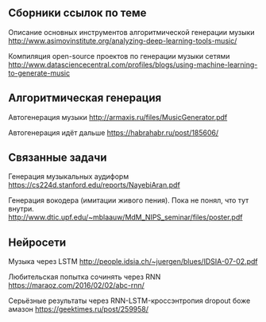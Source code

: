 ## Сборники ссылок по теме

Описание основных инструментов алгоритмической генерации музыки
http://www.asimovinstitute.org/analyzing-deep-learning-tools-music/

Компиляция open-source проектов по генерации музыки сетями
http://www.datasciencecentral.com/profiles/blogs/using-machine-learning-to-generate-music

## Алгоритмическая генерация

Автогенерация музыки
http://armaxis.ru/files/MusicGenerator.pdf

Автогенерация идёт дальше
https://habrahabr.ru/post/185606/

## Связанные задачи

Генерация музыкальных аудиформ
https://cs224d.stanford.edu/reports/NayebiAran.pdf

Генерация вокодера (имитации живого пения). Пока не понял, что тут внутри.
http://www.dtic.upf.edu/~mblaauw/MdM_NIPS_seminar/files/poster.pdf

## Нейросети

Музыка через LSTM
http://people.idsia.ch/~juergen/blues/IDSIA-07-02.pdf

Любительская попытка сочинять через RNN
https://maraoz.com/2016/02/02/abc-rnn/

Серьёзные результаты через RNN-LSTM-кроссэнтропия dropout боже амазон
https://geektimes.ru/post/259958/
